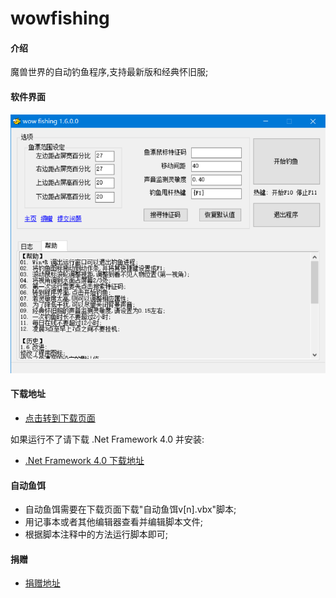 # wowfishing

#### 介绍
魔兽世界的自动钓鱼程序,支持最新版和经典怀旧服;

#### 软件界面

![截图](screen.png)

#### 下载地址

* [点击转到下载页面](https://gitee.com/milaoshu1020/wowfishing/releases)

如果运行不了请下载 .Net Framework 4.0 并安装:

* [.Net Framework 4.0 下载地址](https://www.microsoft.com/zh-cn/download/details.aspx?id=17718)

#### 自动鱼饵

* 自动鱼饵需要在下载页面下载"自动鱼饵v[n].vbx"脚本;
* 用记事本或者其他编辑器查看并编辑脚本文件;
* 根据脚本注释中的方法运行脚本即可;

#### 捐赠

* [捐赠地址](DONATE.md)
